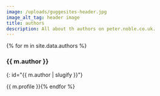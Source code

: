 ```yaml
---
image: /uploads/guggesites-header.jpg
image_alt_tag: header image
title: authors
description: All about th authors on peter.noble.co.uk.
---
```

{% for m in site.data.authors  %}

### {{ m.author }}    
{: id="{{ m.author | slugify }}"}

{{ m.profile }}{% endfor %}
